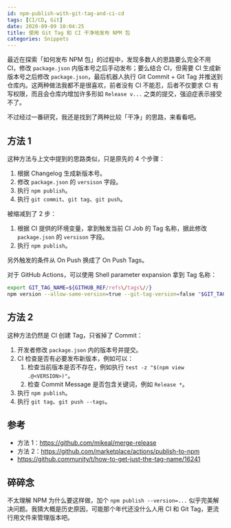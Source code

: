 ```yaml
---
id: npm-publish-with-git-tag-and-ci-cd
tags: [CI/CD, Git]
date: 2020-09-09 10:04:25
title: 使用 Git Tag 和 CI 干净地发布 NPM 包
categories: Snippets
---
```


最近在探索「如何发布 NPM 包」的过程中，发现多数人的思路要么完全不用 CI，修改 `package.json` 内版本号之后手动发布；要么结合 CI，但需要 CI 生成新版本号之后修改 `package.json`，最后机器人执行 Git Commit + Git Tag 并推送到仓库内。这两种做法我都不是很喜欢，前者没有 CI 不能忍，后者不仅要求 CI 有写权限，而且会仓库内增加许多形如 `Release v...` 之类的提交，强迫症表示接受不了。

不过经过一番研究，我还是找到了两种比较「干净」的思路，来看看吧。

<!--more-->

## 方法 1

这种方法与上文中提到的思路类似，只是原先的 4 个步骤：

1. 根据 Changelog 生成新版本号。
2. 修改 `package.json` 的 `versison` 字段。
3. 执行 `npm publish`。
4. 执行 `git commit`、`git tag`、`git push`。

被缩减到了 2 步：

1. 根据 CI 提供的环境变量，拿到触发当前 CI Job 的 Tag 名称，据此修改 `package.json` 的 `versison` 字段。
2. 执行 `npm publish`。

另外触发的条件从 On Push 换成了 On Push Tags。

对于 GitHub Actions，可以使用 Shell parameter expansion 拿到 Tag 名称：

```bash
export GIT_TAG_NAME=${GITHUB_REF/refs\/tags\//}
npm version --allow-same-version=true --git-tag-version=false "$GIT_TAG_NAME"
```

## 方法 2

这种方法仍然是 CI 创建 Tag，只省掉了 Commit：

1. 开发者修改 `package.json` 内的版本号并提交。
2. CI 检查是否有必要发布新版本，例如可以：
   1. 检查当前版本是否不存在，例如执行 `test -z "$(npm view .@<VERSION>)"`。
   2. 检查 Commit Message 是否包含关键词，例如 `Release *`。
3. 执行 `npm publish`。
4. 执行 `git tag`、`git push --tags`。

## 参考

- 方法 1：<https://github.com/mikeal/merge-release>
- 方法 2：<https://github.com/marketplace/actions/publish-to-npm>
- <https://github.community/t/how-to-get-just-the-tag-name/16241>

## 碎碎念

不太理解 NPM 为什么要这样做，加个 `npm publish --version=...` 似乎完美解决问题。我猜大概是历史原因，可能那个年代还没什么人用 CI 和 Git Tag，更流行用文件来管理版本吧。
